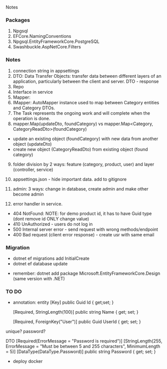 Notes

### Packages

1. Npgsql
2. EFCore.NamingConventions
3. Npgsql.EntityFrameworkCore.PostgreSQL
4. Swashbuckle.AspNetCore.Filters

### Notes

1. connection string in appsettings
2. DTO: Data Transfer Objects: transfer data between different layers of an application, particularly between the client and server. DTO - response
3. Repo
4. Interface in service
5. Mapper:
6. IMapper: AutoMapper instance used to map between Category entities and Category DTOs.
7. The Task represents the ongoing work and will complete when the operation is done.
8. mapper.Map(updateDto, foundCategory) vs mapper.Map<Category, CategoryReadDto>(foundCategory)

- update an existing object (foundCategory) with new data from another object (updateDto)
- create new object (CategoryReadDto) from existing object (found category)

9. folder division by 2 ways: feature (category, product, user) and layer (controller, service)

10. appsettings.json - hide important data. add to gitignore
11. admin: 3 ways: change in database, create admin and make other become admin
12. error handler in service.

- 404 NotFound: NOTE: for demo product id, it has to have Guid type (dont remove id ONLY change value)
- 410 UnAuthorized - users do not log in
- 500 Internal server error - send request with wrong methods/endpoint
- 400 Bad request (client error response) - create usr with same email

### Migration

- dotnet ef migrations add InitialCreate
- dotnet ef database update

* remember: dotnet add package Microsoft.EntityFrameworkCore.Design (same version with .NET)

### TO DO

- annotation:
  entity
  [Key]
  public Guid Id { get;set; }

  [Required, StringLength(100)]
  public string Name { get; set; }

  [Required, ForeignKey("User")]
  public Guid UserId { get; set; }

unique? password?

DTO
[Required(ErrorMessage = "Password is required")]
[StringLength(255, ErrorMessage = "Must be between 5 and 255 characters", MinimumLength = 5)]
[DataType(DataType.Password)]
public string Password { get; set; }

- deploy docker
